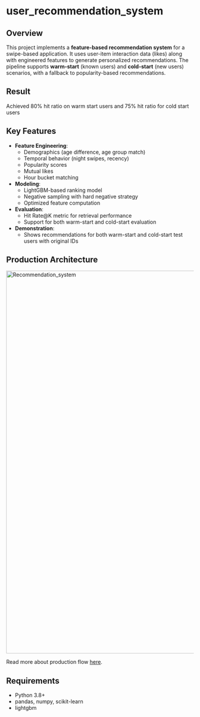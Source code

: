 # user_recommendation_system

## Overview
This project implements a **feature-based recommendation system** for a swipe-based application. 
It uses user-item interaction data (likes) along with engineered features to generate personalized recommendations.
The pipeline supports **warm-start** (known users) and **cold-start** (new users) scenarios, with a fallback to popularity-based recommendations.

## Result
Achieved 80% hit ratio on warm start users and 75% hit ratio for cold start users

## Key Features
- **Feature Engineering**: 
  - Demographics (age difference, age group match)
  - Temporal behavior (night swipes, recency)
  - Popularity scores
  - Mutual likes
  - Hour bucket matching
- **Modeling**:
  - LightGBM-based ranking model
  - Negative sampling with hard negative strategy
  - Optimized feature computation
- **Evaluation**:
  - Hit Rate@K metric for retrieval performance
  - Support for both warm-start and cold-start evaluation
- **Demonstration**:
  - Shows recommendations for both warm-start and cold-start test users with original IDs
## Production Architecture
<img width="1536" height="1024" alt="Recommendation_system" src="https://github.com/user-attachments/assets/0e631def-40f0-49f6-878c-aab13305291e" />

Read more about production flow [here](https://github.com/vasapranavi/user_recommendation_system/blob/main/system_production_flow.md).
 
## Requirements
- Python 3.8+
- pandas, numpy, scikit-learn
- lightgbm
